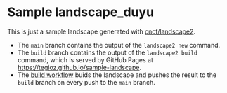 # Sample landscape_duyu


This is just a sample landscape generated with [cncf/landscape2](https://github.com/cncf/landscape2).

- The `main` branch contains the output of the `landscape2 new` command.
- The `build` branch contains the output of the `landscape2 build` command, which is served by GitHub Pages at <https://tegioz.github.io/sample-landscape>.
- The [build workflow](https://github.com/tegioz/sample-landscape/blob/main/.github/workflows/build.yml) buids the landscape and pushes the result to the `build` branch on every push to the `main` branch.
